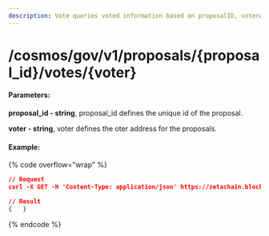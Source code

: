```yaml
---
description: Vote queries voted information based on proposalID, voterAddr.
---
```


# /cosmos/gov/v1/proposals/{proposal\_id}/votes/{voter}

#### **Parameters:**

**proposal\_id - string**, proposal\_id defines the unique id of the proposal.

**voter - string**, voter defines the oter address for the proposals.

#### Example:

{% code overflow="wrap" %}
```json
// Request
curl -X GET -H 'Content-Type: application/json' https://zetachain.blockpi.network/lcd/v1/<your-api-key>/cosmos/gov/v1/proposals/98/votes/{voter}

// Result
{   } 
```
{% endcode %}
